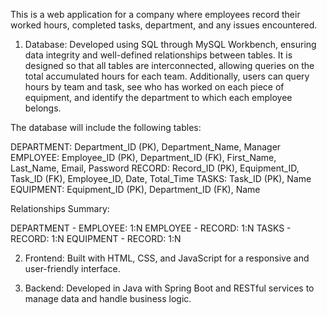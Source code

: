 
This is a web application for a company where employees record their worked hours, completed tasks, department, and any issues encountered.

1. Database: Developed using SQL through MySQL Workbench, ensuring data integrity and well-defined relationships between tables.
It is designed so that all tables are interconnected, allowing queries on the total accumulated hours for each team. Additionally, users can query hours by team and task, see who has worked on each piece of equipment, and identify the department to which each employee belongs.

The database will include the following tables:

DEPARTMENT: Department_ID (PK), Department_Name, Manager
EMPLOYEE: Employee_ID (PK), Department_ID (FK), First_Name, Last_Name, Email, Password
RECORD: Record_ID (PK), Equipment_ID, Task_ID (FK), Employee_ID, Date, Total_Time
TASKS: Task_ID (PK), Name
EQUIPMENT: Equipment_ID (PK), Department_ID (FK), Name

Relationships Summary:

DEPARTMENT - EMPLOYEE: 1:N
EMPLOYEE - RECORD: 1:N
TASKS - RECORD: 1:N
EQUIPMENT - RECORD: 1:N


2. Frontend: Built with HTML, CSS, and JavaScript for a responsive and user-friendly interface.

3. Backend: Developed in Java with Spring Boot and RESTful services to manage data and handle business logic.
	 
